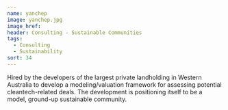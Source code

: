 ```yaml
---
name: yanchep
image: yanchep.jpg
image_href: 
header: Consulting - Sustainable Communities
tags:
  - Consulting
  - Sustainability
sort: 34
---
```

Hired by the developers of the largest private landholding in Western Australia to develop a modeling/valuation framework for assessing potential cleantech-related deals. The development is positioning itself to be a model, ground-up sustainable community.
